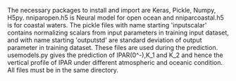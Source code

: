 The necessary packages to install and import are Keras, Pickle, Numpy, H5py.
nniparopen.h5 is Neural model for open ocean and nniparcoastal.h5 is for coastal waters.
The pickle files with name starting 'inputscalar' contains normalizing scalars from input parameters in training input dataset, and with name starting 'outputstd' are standard deviation of output parameter in training dataset. These files are used during the prediction.
usemodels.py gives the prediction of IPAR(0^-),K_1 and K_2 and hence the vertical profile of IPAR under different atmospheric and oceanic condition.
All files must be in the same directory.
